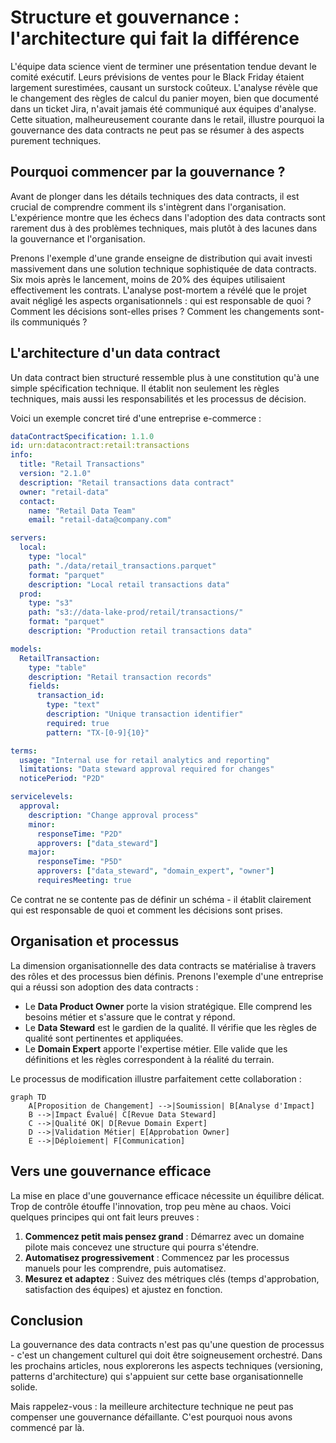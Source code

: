 # Structure et gouvernance : l'architecture qui fait la différence

L'équipe data science vient de terminer une présentation tendue devant le comité exécutif. Leurs prévisions de ventes pour le Black Friday étaient largement surestimées, causant un surstock coûteux. L'analyse révèle que le changement des règles de calcul du panier moyen, bien que documenté dans un ticket Jira, n'avait jamais été communiqué aux équipes d'analyse. Cette situation, malheureusement courante dans le retail, illustre pourquoi la gouvernance des data contracts ne peut pas se résumer à des aspects purement techniques.

## Pourquoi commencer par la gouvernance ?

Avant de plonger dans les détails techniques des data contracts, il est crucial de comprendre comment ils s'intègrent dans l'organisation. L'expérience montre que les échecs dans l'adoption des data contracts sont rarement dus à des problèmes techniques, mais plutôt à des lacunes dans la gouvernance et l'organisation.

Prenons l'exemple d'une grande enseigne de distribution qui avait investi massivement dans une solution technique sophistiquée de data contracts. Six mois après le lancement, moins de 20% des équipes utilisaient effectivement les contrats. L'analyse post-mortem a révélé que le projet avait négligé les aspects organisationnels : qui est responsable de quoi ? Comment les décisions sont-elles prises ? Comment les changements sont-ils communiqués ?

## L'architecture d'un data contract

Un data contract bien structuré ressemble plus à une constitution qu'à une simple spécification technique. Il établit non seulement les règles techniques, mais aussi les responsabilités et les processus de décision.

Voici un exemple concret tiré d'une entreprise e-commerce :

```yaml
dataContractSpecification: 1.1.0
id: urn:datacontract:retail:transactions
info:
  title: "Retail Transactions"
  version: "2.1.0"
  description: "Retail transactions data contract"
  owner: "retail-data"
  contact:
    name: "Retail Data Team"
    email: "retail-data@company.com"

servers:
  local:
    type: "local"
    path: "./data/retail_transactions.parquet"
    format: "parquet"
    description: "Local retail transactions data"
  prod:
    type: "s3"
    path: "s3://data-lake-prod/retail/transactions/"
    format: "parquet"
    description: "Production retail transactions data"

models:
  RetailTransaction:
    type: "table"
    description: "Retail transaction records"
    fields:
      transaction_id:
        type: "text"
        description: "Unique transaction identifier"
        required: true
        pattern: "TX-[0-9]{10}"

terms:
  usage: "Internal use for retail analytics and reporting"
  limitations: "Data steward approval required for changes"
  noticePeriod: "P2D"

servicelevels:
  approval:
    description: "Change approval process"
    minor:
      responseTime: "P2D"
      approvers: ["data_steward"]
    major:
      responseTime: "P5D"
      approvers: ["data_steward", "domain_expert", "owner"]
      requiresMeeting: true
```

Ce contrat ne se contente pas de définir un schéma - il établit clairement qui est responsable de quoi et comment les décisions sont prises.

## Organisation et processus

La dimension organisationnelle des data contracts se matérialise à travers des rôles et des processus bien définis. Prenons l'exemple d'une entreprise qui a réussi son adoption des data contracts :

- Le **Data Product Owner** porte la vision stratégique. Elle comprend les besoins métier et s'assure que le contrat y répond.
- Le **Data Steward** est le gardien de la qualité. Il vérifie que les règles de qualité sont pertinentes et appliquées.
- Le **Domain Expert** apporte l'expertise métier. Elle valide que les définitions et les règles correspondent à la réalité du terrain.

Le processus de modification illustre parfaitement cette collaboration :

```mermaid
graph TD
    A[Proposition de Changement] -->|Soumission| B[Analyse d'Impact]
    B -->|Impact Évalué| C[Revue Data Steward]
    C -->|Qualité OK| D[Revue Domain Expert]
    D -->|Validation Métier| E[Approbation Owner]
    E -->|Déploiement| F[Communication]
```

## Vers une gouvernance efficace

La mise en place d'une gouvernance efficace nécessite un équilibre délicat. Trop de contrôle étouffe l'innovation, trop peu mène au chaos. Voici quelques principes qui ont fait leurs preuves :

1. **Commencez petit mais pensez grand** : Démarrez avec un domaine pilote mais concevez une structure qui pourra s'étendre.
2. **Automatisez progressivement** : Commencez par les processus manuels pour les comprendre, puis automatisez.
3. **Mesurez et adaptez** : Suivez des métriques clés (temps d'approbation, satisfaction des équipes) et ajustez en fonction.

## Conclusion

La gouvernance des data contracts n'est pas qu'une question de processus - c'est un changement culturel qui doit être soigneusement orchestré. Dans les prochains articles, nous explorerons les aspects techniques (versioning, patterns d'architecture) qui s'appuient sur cette base organisationnelle solide.

Mais rappelez-vous : la meilleure architecture technique ne peut pas compenser une gouvernance défaillante. C'est pourquoi nous avons commencé par là.